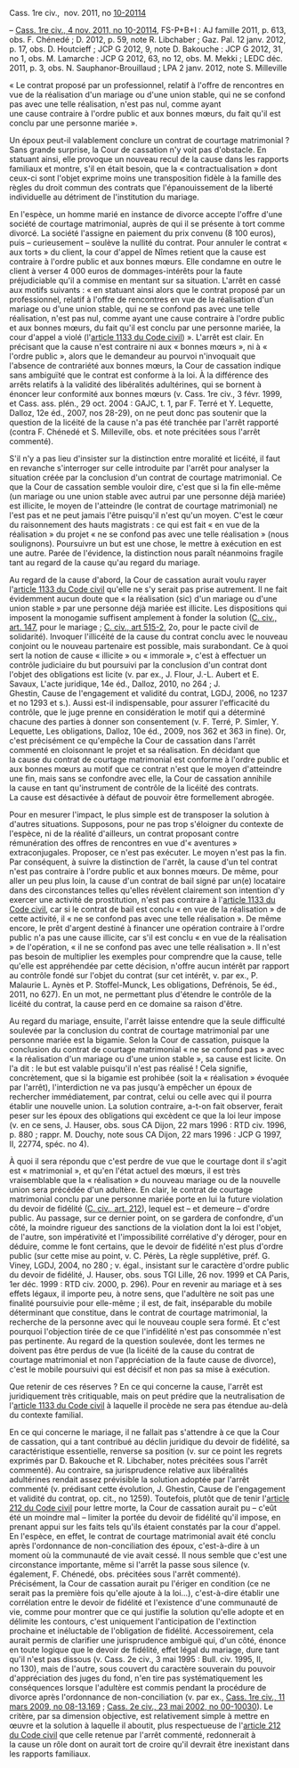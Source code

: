 
Cass. 1re civ.,  nov. 2011, no [10-20114](https://www-labase-lextenso-fr.elgebar.univ-reunion.fr/jurisprudence/CC-04112011-10_20114)

– [Cass. 1re civ., 4 nov. 2011, no 10-20114](https://www-labase-lextenso-fr.elgebar.univ-reunion.fr/jurisprudence/CC-04112011-10_20114), FS-P+B+I : AJ famille 2011, p. 613, obs. F. Chénedé ; D. 2012, p. 59, note R. Libchaber ; Gaz. Pal. 12 janv. 2012, p. 17, obs. D. Houtcieff ; JCP G 2012, 9, note D. Bakouche : JCP G 2012, 31, no 1, obs. M. Lamarche : JCP G 2012, 63, no 12, obs. M. Mekki ; LEDC déc. 2011, p. 3, obs. N. Sauphanor-Brouillaud ; LPA 2 janv. 2012, note S. Milleville

« Le contrat proposé par un professionnel, relatif à l'offre de rencontres en vue de la réalisation d'un mariage ou d'une union stable, qui ne se confond pas avec une telle réalisation, n'est pas nul, comme ayant une cause contraire à l'ordre public et aux bonnes mœurs, du fait qu'il est conclu par une personne mariée ».

Un époux peut-il valablement conclure un contrat de courtage matrimonial ? Sans grande surprise, la Cour de cassation n'y voit pas d'obstacle. En statuant ainsi, elle provoque un nouveau recul de la cause dans les rapports familiaux et montre, s'il en était besoin, que la « contractualisation » dont ceux-ci sont l'objet exprime moins une transposition fidèle à la famille des règles du droit commun des contrats que l'épanouissement de la liberté individuelle au détriment de l'institution du mariage.

En l'espèce, un homme marié en instance de divorce accepte l'offre d'une société de courtage matrimonial, auprès de qui il se présente à tort comme divorcé. La société l'assigne en paiement du prix convenu (8 100 euros), puis – curieusement – soulève la nullité du contrat. Pour annuler le contrat « aux torts » du client, la cour d'appel de Nîmes retient que la cause est contraire à l'ordre public et aux bonnes mœurs. Elle condamne en outre le client à verser 4 000 euros de dommages-intérêts pour la faute préjudiciable qu'il a commise en mentant sur sa situation. L'arrêt en cassé aux motifs suivants : « en statuant ainsi alors que le contrat proposé par un professionnel, relatif à l'offre de rencontres en vue de la réalisation d'un mariage ou d'une union stable, qui ne se confond pas avec une telle réalisation, n'est pas nul, comme ayant une cause contraire à l'ordre public et aux bonnes mœurs, du fait qu'il est conclu par une personne mariée, la cour d'appel a violé (l'[article 1133 du Code civil](https://www-labase-lextenso-fr.elgebar.univ-reunion.fr/code-civil/LEGISCTA000032007571#LEGIARTI000032040841)) ». L'arrêt est clair. En précisant que la cause n'est contraire ni aux « bonnes mœurs », ni à « l'ordre public », alors que le demandeur au pourvoi n'invoquait que l'absence de contrariété aux bonnes mœurs, la Cour de cassation indique sans ambiguïté que le contrat est conforme à la loi. À la différence des arrêts relatifs à la validité des libéralités adultérines, qui se bornent à énoncer leur conformité aux bonnes mœurs (v. Cass. 1re civ., 3 févr. 1999, et Cass. ass. plén., 29 oct. 2004 : GAJC, t. 1, par F. Terré et Y. Lequette, Dalloz, 12e éd., 2007, nos 28-29), on ne peut donc pas soutenir que la question de la licéité de la cause n'a pas été tranchée par l'arrêt rapporté (contra F. Chénedé et S. Milleville, obs. et note précitées sous l'arrêt commenté).

S'il n'y a pas lieu d'insister sur la distinction entre moralité et licéité, il faut en revanche s'interroger sur celle introduite par l'arrêt pour analyser la situation créée par la conclusion d'un contrat de courtage matrimonial. Ce que la Cour de cassation semble vouloir dire, c'est que si la fin elle-même (un mariage ou une union stable avec autrui par une personne déjà mariée) est illicite, le moyen de l'atteindre (le contrat de courtage matrimonial) ne l'est pas et ne peut jamais l'être puisqu'il n'est qu'un moyen. C'est le cœur du raisonnement des hauts magistrats : ce qui est fait « en vue de la réalisation » du projet « ne se confond pas avec une telle réalisation » (nous soulignons). Poursuivre un but est une chose, le mettre à exécution en est une autre. Parée de l'évidence, la distinction nous paraît néanmoins fragile tant au regard de la cause qu'au regard du mariage.

Au regard de la cause d'abord, la Cour de cassation aurait voulu rayer l'[article 1133 du Code civil](https://www-labase-lextenso-fr.elgebar.univ-reunion.fr/code-civil/LEGISCTA000032007571#LEGIARTI000032040841) qu'elle ne s'y serait pas prise autrement. Il ne fait évidemment aucun doute que « la réalisation (sic) d'un mariage ou d'une union stable » par une personne déjà mariée est illicite. Les dispositions qui imposent la monogamie suffisent amplement à fonder la solution ([C. civ., art. 147](https://www-labase-lextenso-fr.elgebar.univ-reunion.fr/code-civil/LEGISCTA000006136117#LEGIARTI000006421995), pour le mariage ; [C. civ., art 515-2](https://www-labase-lextenso-fr.elgebar.univ-reunion.fr/code-civil/LEGISCTA000006136536#LEGIARTI000006428473), 2o, pour le pacte civil de solidarité). Invoquer l'illicéité de la cause du contrat conclu avec le nouveau conjoint ou le nouveau partenaire est possible, mais surabondant. Ce à quoi sert la notion de cause « illicite » ou « immorale », c'est à effectuer un contrôle judiciaire du but poursuivi par la conclusion d'un contrat dont l'objet des obligations est licite (v. par ex., J. Flour, J.-L. Aubert et E. Savaux, L'acte juridique, 14e éd., Dalloz, 2010, no 264 ; J. Ghestin, Cause de l'engagement et validité du contrat, LGDJ, 2006, no 1237 et no 1293 et s.). Aussi est-il indispensable, pour assurer l'efficacité du contrôle, que le juge prenne en considération le motif qui a déterminé chacune des parties à donner son consentement (v. F. Terré, P. Simler, Y. Lequette, Les obligations, Dalloz, 10e éd., 2009, nos 362 et 363 in fine). Or, c'est précisément ce qu'empêche la Cour de cassation dans l'arrêt commenté en cloisonnant le projet et sa réalisation. En décidant que la cause du contrat de courtage matrimonial est conforme à l'ordre public et aux bonnes mœurs au motif que ce contrat n'est que le moyen d'atteindre une fin, mais sans se confondre avec elle, la Cour de cassation annihile la cause en tant qu'instrument de contrôle de la licéité des contrats. La cause est désactivée à défaut de pouvoir être formellement abrogée.

Pour en mesurer l'impact, le plus simple est de transposer la solution à d'autres situations. Supposons, pour ne pas trop s'éloigner du contexte de l'espèce, ni de la réalité d'ailleurs, un contrat proposant contre rémunération des offres de rencontres en vue d'« aventures » extraconjugales. Proposer, ce n'est pas exécuter. Le moyen n'est pas la fin. Par conséquent, à suivre la distinction de l'arrêt, la cause d'un tel contrat n'est pas contraire à l'ordre public et aux bonnes mœurs. De même, pour aller un peu plus loin, la cause d'un contrat de bail signé par un(e) locataire dans des circonstances telles qu'elles révèlent clairement son intention d'y exercer une activité de prostitution, n'est pas contraire à l'[article 1133 du Code civil](https://www-labase-lextenso-fr.elgebar.univ-reunion.fr/code-civil/LEGISCTA000032007571#LEGIARTI000032040841), car si le contrat de bail est conclu « en vue de la réalisation » de cette activité, il « ne se confond pas avec une telle réalisation ». De même encore, le prêt d'argent destiné à financer une opération contraire à l'ordre public n'a pas une cause illicite, car s'il est conclu « en vue de la réalisation » de l'opération, « il ne se confond pas avec une telle réalisation ». Il n'est pas besoin de multiplier les exemples pour comprendre que la cause, telle qu'elle est appréhendée par cette décision, n'offre aucun intérêt par rapport au contrôle fondé sur l'objet du contrat (sur cet intérêt, v. par ex., P. Malaurie L. Aynès et P. Stoffel-Munck, Les obligations, Defrénois, 5e éd., 2011, no 627). En un mot, ne permettant plus d'étendre le contrôle de la licéité du contrat, la cause perd en ce domaine sa raison d'être.

Au regard du mariage, ensuite, l'arrêt laisse entendre que la seule difficulté soulevée par la conclusion du contrat de courtage matrimonial par une personne mariée est la bigamie. Selon la Cour de cassation, puisque la conclusion du contrat de courtage matrimonial « ne se confond pas » avec « la réalisation d'un mariage ou d'une union stable », sa cause est licite. On l'a dit : le but est valable puisqu'il n'est pas réalisé ! Cela signifie, concrètement, que si la bigamie est prohibée (soit la « réalisation » évoquée par l'arrêt), l'interdiction ne va pas jusqu'à empêcher un époux de rechercher immédiatement, par contrat, celui ou celle avec qui il pourra établir une nouvelle union. La solution contraire, a-t-on fait observer, ferait peser sur les époux des obligations qui excèdent ce que la loi leur impose (v. en ce sens, J. Hauser, obs. sous CA Dijon, 22 mars 1996 : RTD civ. 1996, p. 880 ; rappr. M. Douchy, note sous CA Dijon, 22 mars 1996 : JCP G 1997, II, 22774, spéc. no 4).

À quoi il sera répondu que c'est perdre de vue que le courtage dont il s'agit est « matrimonial », et qu'en l'état actuel des mœurs, il est très vraisemblable que la « réalisation » du nouveau mariage ou de la nouvelle union sera précédée d'un adultère. En clair, le contrat de courtage matrimonial conclu par une personne mariée porte en lui la future violation du devoir de fidélité ([C. civ., art. 212](https://www-labase-lextenso-fr.elgebar.univ-reunion.fr/code-civil/LEGISCTA000006136137#LEGIARTI000006422735)), lequel est – et demeure – d'ordre public. Au passage, sur ce dernier point, on se gardera de confondre, d'un côté, la moindre rigueur des sanctions de la violation dont la loi est l'objet, de l'autre, son impérativité et l'impossibilité corrélative d'y déroger, pour en déduire, comme le font certains, que le devoir de fidélité n'est plus d'ordre public (sur cette mise au point, v. C. Pérès, La règle supplétive, préf. G. Viney, LGDJ, 2004, no 280 ; v. égal., insistant sur le caractère d'ordre public du devoir de fidélité, J. Hauser, obs. sous TGI Lille, 26 nov. 1999 et CA Paris, 1er déc. 1999 : RTD civ. 2000, p. 296). Pour en revenir au mariage et à ses effets légaux, il importe peu, à notre sens, que l'adultère ne soit pas une finalité poursuivie pour elle-même ; il est, de fait, inséparable du mobile déterminant que constitue, dans le contrat de courtage matrimonial, la recherche de la personne avec qui le nouveau couple sera formé. Et c'est pourquoi l'objection tirée de ce que l'infidélité n'est pas consommée n'est pas pertinente. Au regard de la question soulevée, dont les termes ne doivent pas être perdus de vue (la licéité de la cause du contrat de courtage matrimonial et non l'appréciation de la faute cause de divorce), c'est le mobile poursuivi qui est décisif et non pas sa mise à exécution.

Que retenir de ces réserves ? En ce qui concerne la cause, l'arrêt est juridiquement très critiquable, mais on peut prédire que la neutralisation de l'[article 1133 du Code civil](https://www-labase-lextenso-fr.elgebar.univ-reunion.fr/code-civil/LEGISCTA000032007571#LEGIARTI000032040841) à laquelle il procède ne sera pas étendue au-delà du contexte familial.

En ce qui concerne le mariage, il ne fallait pas s'attendre à ce que la Cour de cassation, qui a tant contribué au déclin juridique du devoir de fidélité, sa caractéristique essentielle, renverse sa position (v. sur ce point les regrets exprimés par D. Bakouche et R. Libchaber, notes précitées sous l'arrêt commenté). Au contraire, sa jurisprudence relative aux libéralités adultérines rendait assez prévisible la solution adoptée par l'arrêt commenté (v. prédisant cette évolution, J. Ghestin, Cause de l'engagement et validité du contrat, op. cit., no 1259). Toutefois, plutôt que de tenir l'[article 212 du Code civil](https://www-labase-lextenso-fr.elgebar.univ-reunion.fr/code-civil/LEGISCTA000006136137#LEGIARTI000006422735) pour lettre morte, la Cour de cassation aurait pu – c'eût été un moindre mal – limiter la portée du devoir de fidélité qu'il impose, en prenant appui sur les faits tels qu'ils étaient constatés par la cour d'appel. En l'espèce, en effet, le contrat de courtage matrimonial avait été conclu après l'ordonnance de non-conciliation des époux, c'est-à-dire à un moment où la communauté de vie avait cessé. Il nous semble que c'est une circonstance importante, même si l'arrêt la passe sous silence (v. également, F. Chénedé, obs. précitées sous l'arrêt commenté). Précisément, la Cour de cassation aurait pu l'ériger en condition (ce ne serait pas la première fois qu'elle ajoute à la loi...), c'est-à-dire établir une corrélation entre le devoir de fidélité et l'existence d'une communauté de vie, comme pour montrer que ce qui justifie la solution qu'elle adopte et en délimite les contours, c'est uniquement l'anticipation de l'extinction prochaine et inéluctable de l'obligation de fidélité. Accessoirement, cela aurait permis de clarifier une jurisprudence ambiguë qui, d'un côté, énonce en toute logique que le devoir de fidélité, effet légal du mariage, dure tant qu'il n'est pas dissous (v. Cass. 2e civ., 3 mai 1995 : Bull. civ. 1995, II, no 130), mais de l'autre, sous couvert du caractère souverain du pouvoir d'appréciation des juges du fond, n'en tire pas systématiquement les conséquences lorsque l'adultère est commis pendant la procédure de divorce après l'ordonnance de non-conciliation (v. par ex., [Cass. 1re civ., 11 mars 2009, no 08-13.169](https://www-labase-lextenso-fr.elgebar.univ-reunion.fr/jurisprudence/CC-11032009-08_13169) ; [Cass. 2e civ., 23 mai 2002, no 00-10030](https://www-labase-lextenso-fr.elgebar.univ-reunion.fr/jurisprudence/CC-23052002-00_10030)). Le critère, par sa dimension objective, est relativement simple à mettre en œuvre et la solution à laquelle il aboutit, plus respectueuse de l'[article 212 du Code civil](https://www-labase-lextenso-fr.elgebar.univ-reunion.fr/code-civil/LEGISCTA000006136137#LEGIARTI000006422735) que celle retenue par l'arrêt commenté, redonnerait à la cause un rôle dont on aurait tort de croire qu'il devrait être inexistant dans les rapports familiaux.